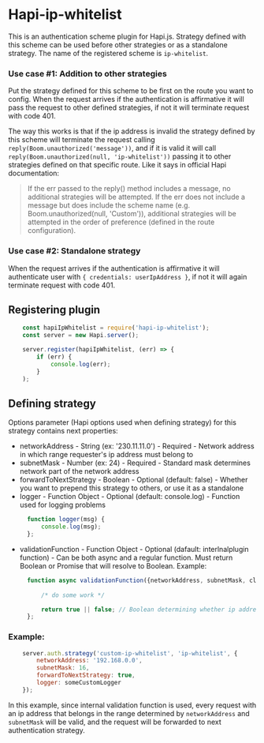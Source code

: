 # Hapi-ip-whitelist

This is an authentication scheme plugin for Hapi.js. Strategy defined with this scheme can be used before other strategies or as a standalone strategy. 
The name of the registered scheme is `ip-whitelist`.

### Use case #1: Addition to other strategies
Put the strategy defined for this scheme to be first on the route you want to config. When the request arrives if the authentication is affirmative it will pass the request to other defined strategies, if not it will terminate request with code 401. 

The way this works is that if the ip address is invalid the strategy defined by this scheme will terminate the request calling `reply(Boom.unauthorized('message'))`, and if it is valid it will call `reply(Boom.unauthorized(null, 'ip-whitelist'))` passing it to other strategies defined on that specific route. Like it says in official Hapi documentation:

> If the err passed to the reply() method includes a message, no additional strategies will be attempted. If the err does not include a message but does include the scheme name (e.g. Boom.unauthorized(null, 'Custom')), additional strategies will be attempted in the order of preference (defined in the route configuration).

### Use case #2: Standalone strategy
When the request arrives if the authentication is affirmative it will authenticate user with
`{ credentials: userIpAddress }`, if not it will again terminate request with code 401.


## Registering plugin
```javascript
    const hapiIpWhitelist = require('hapi-ip-whitelist');
    const server = new Hapi.server();

    server.register(hapiIpWhitelist, (err) => {
        if (err) {
            console.log(err);
        }
    );
```
## Defining strategy
Options parameter (Hapi options used when defining strategy) for this strategy contains next properties:
- networkAddress - String (ex: '230.11.11.0') - Required - Network address in which range requester's ip address must belong to
- subnetMask - Number (ex: 24) - Required - Standard mask determines network part of the network address
- forwardToNextStrategy - Boolean - Optional (default: false) - Whether you want to prepend this strategy to others, or use it as a standalone
- logger - Function Object - Optional (default: console.log) - Function used for logging problems
  ```javascript
    function logger(msg) {
        console.log(msg);
    };
  ```
- validationFunction - Function Object - Optional (dafault: interlnalplugin function) - Can be both async and a regular function. Must return Boolean or Promise that will resolve to Boolean. Example:
  ```javascript
    function async validationFunction({networkAddress, subnetMask, clientAddress}) {
      
        /* do some work */

        return true || false; // Boolean determining whether ip address is valid or not
    };
  ```
### Example:
```javascript
    server.auth.strategy('custom-ip-whitelist', 'ip-whitelist', {
        networkAddress: '192.168.0.0',
        subnetMask: 16,
        forwardToNextStrategy: true,
        logger: someCustomLogger
    });
```
In this example, since internal validation function is used, every request with an ip address that belongs in the range determined by `networkAddress` and `subnetMask` will be valid, and the request will be forwarded to next authentication strategy.

